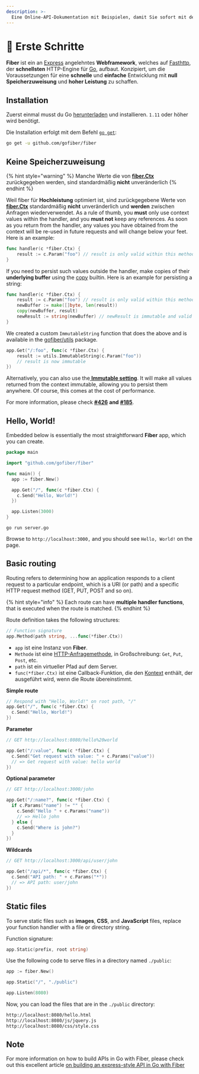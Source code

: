 ```yaml
---
description: >-
  Eine Online-API-Dokumentation mit Beispielen, damit Sie sofort mit dem Erstellen von Web-Apps mit Fiber beginnen können!
---
```


# 📖 Erste Schritte

**Fiber** ist ein an [Express](https://github.com/expressjs/express) angelehntes **Webframework**, welches auf [Fasthttp](https://github.com/valyala/fasthttp), der **schnellsten** HTTP-Engine für [Go](https://golang.org/doc/), aufbaut. Konzipiert, um die Voraussetzungen für eine **schnelle** und **einfache** Entwicklung mit **null Speicherzuweisung** und **hoher Leistung** zu schaffen.

## Installation

Zuerst einmal musst du Go [herunterladen](https://golang.org/dl/) und installieren. `1.11` oder höher wird benötigt.

Die Installation erfolgt mit dem Befehl [`go get`](https://golang.org/cmd/go/#hdr-Add_dependencies_to_current_module_and_install_them):

```bash
go get -u github.com/gofiber/fiber
```

## Keine Speicherzuweisung

{% hint style="warning" %}
Manche Werte die von [**fiber.Ctx**](ctx.md) zurückgegeben werden, sind standardmäßig **nicht** unveränderlich
{% endhint %}

Weil fiber für **Hochleistung** optimiert ist, sind zurückgegebene Werte von [**fiber.Ctx**](ctx.md) standardmäßig **nicht** unveränderlich und **werden** zwischen Anfragen wiederverwendet. As a rule of thumb, you **must** only use context values within the handler, and you **must not** keep any references. As soon as you return from the handler, any values you have obtained from the context will be re-used in future requests and will change below your feet. Here is an example:

```go
func handler(c *fiber.Ctx) {
    result := c.Param("foo") // result is only valid within this method
}
```

If you need to persist such values outside the handler, make copies of their **underlying buffer** using the [copy](https://golang.org/pkg/builtin/#copy) builtin. Here is an example for persisting a string:

```go
func handler(c *fiber.Ctx) {
    result := c.Param("foo") // result is only valid within this method
    newBuffer := make([]byte, len(result))
    copy(newBuffer, result)
    newResult := string(newBuffer) // newResult is immutable and valid forever
}
```

We created a custom `ImmutableString` function that does the above and is available in the [gofiber/utils](https://github.com/gofiber/utils) package.

```go
app.Get("/:foo", func(c *fiber.Ctx) {
    result := utils.ImmutableString(c.Param("foo")) 
    // result is now immutable
})
```

Alternatively, you can also use the[ **Immutable setting**](app.md#settings). It will make all values returned from the context immutable, allowing you to persist them anywhere. Of course, this comes at the cost of performance.

For more information, please check [**\#426**](https://github.com/gofiber/fiber/issues/426) **and** [**\#185**](https://github.com/gofiber/fiber/issues/185).

## Hello, World!

Embedded below is essentially the most straightforward **Fiber** app, which you can create.

```go
package main

import "github.com/gofiber/fiber"

func main() {
  app := fiber.New()

  app.Get("/", func(c *fiber.Ctx) {
    c.Send("Hello, World!")
  })

  app.Listen(3000)
}
```

```text
go run server.go
```

Browse to `http://localhost:3000,` and you should see `Hello, World!` on the page.

## Basic routing

Routing refers to determining how an application responds to a client request to a particular endpoint, which is a URI \(or path\) and a specific HTTP request method \(GET, PUT, POST and so on\).

{% hint style="info" %}
Each route can have **multiple handler functions**, that is executed when the route is matched.
{% endhint %}

Route definition takes the following structures:

```go
// Function signature
app.Method(path string, ...func(*fiber.Ctx))
```

* `app` ist eine Instanz von **Fiber**.
* `Methode` ist eine [HTTP-Anfragemethode](https://fiber.wiki/application#methods), in Großschreibung: `Get`, `Put`, `Post`, etc.
* `path` ist ein virtueller Pfad auf dem Server.
* `func(*fiber.Ctx)` ist eine Callback-Funktion, die den [Kontext](https://fiber.wiki/context) enthält, der ausgeführt wird, wenn die Route übereinstimmt.

**Simple route**

```go
// Respond with "Hello, World!" on root path, "/"
app.Get("/", func(c *fiber.Ctx) {
  c.Send("Hello, World!")
})
```

**Parameter**

```go
// GET http://localhost:8080/hello%20world

app.Get("/:value", func(c *fiber.Ctx) {
  c.Send("Get request with value: " + c.Params("value"))
  // => Get request with value: hello world
})
```

**Optional parameter**

```go
// GET http://localhost:3000/john

app.Get("/:name?", func(c *fiber.Ctx) {
  if c.Params("name") != "" {
    c.Send("Hello " + c.Params("name"))
    // => Hello john
  } else {
    c.Send("Where is john?")
  }
})
```

**Wildcards**

```go
// GET http://localhost:3000/api/user/john

app.Get("/api/*", func(c *fiber.Ctx) {
  c.Send("API path: " + c.Params("*"))
  // => API path: user/john
})
```

## Static files

To serve static files such as **images**, **CSS**, and **JavaScript** files, replace your function handler with a file or directory string.

Function signature:

```go
app.Static(prefix, root string)
```

Use the following code to serve files in a directory named `./public`:

```go
app := fiber.New()

app.Static("/", "./public") 

app.Listen(8080)
```

Now, you can load the files that are in the `./public` directory:

```bash
http://localhost:8080/hello.html
http://localhost:8080/js/jquery.js
http://localhost:8080/css/style.css
```

## Note

For more information on how to build APIs in Go with Fiber, please check out this excellent article [on building an express-style API in Go with Fiber](https://blog.logrocket.com/express-style-api-go-fiber/)

